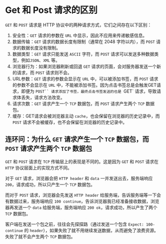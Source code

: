 # Get 和 Post 请求的区别

`GET` 和 `POST` 请求是 HTTP 协议中的两种请求方式，它们之间存在以下区别：

1. 安全性：`GET` 请求的参数在 `URL` 中显示，因此不应用来传递敏感信息。
2. 数据传输：`GET` 请求的数据长度有限制（通常在 2048 字符以内），而 `POST` 请求的数据长度没有限制。
3. 数据类型：`GET` 请求只能发送 `ASCII` 字符，而 `POST` 请求可以发送多种数据类型，例如`JSON`、`XML` 等。
4. 浏览器行为：如果浏览器刷新或回退 `GET` 请求的页面，会对服务器发送一个新的请求，而 `POST` 请求则不会。
5. URL参数：`GET` 请求的参数会显示在 `URL` 中，可以被添加书签，而 `POST` 请求的参数不会显示在 `URL` 中，不能被添加书签。因为点击书签总是会触发GET请求，即便为 `POST`` 请求添加了书签，最终点击书签发送的也是 `GET` 请求，导致请求体丢失，请求方法改变。
6. 请求次数：`GET` 请求产生一个 `TCP` 数据包，而 `POST` 请求产生两个 `TCP` 数据包。
7. 缓存：GET请求会被浏览器主动 `cache`，也会保留在浏览器的历史记录中，而 `POST` 请求不会被缓存，也不会保留在浏览器的历史记录中。

## 连环问：为什么 `GET` 请求产生一个 `TCP` 数据包，而 `POST` 请求产生两个 `TCP` 数据包

`GET` 和 `POST` 请求在 `TCP` 传输层上的表现是不同的。这是因为 `GET` 和 `POST` 请求在 `HTTP` 协议层面上的实现方式不同。

对于 `GET` 请求，浏览器会把 `HTTP header` 和 `data` 一并发送出去，服务端响应 `200`，请求成功，所以只产生一个 `TCP` 数据包。

而对于 `POST` 请求，浏览器会先发送 `HTTP header` 给服务端，告诉服务端等一下会有数据过来，服务端响应 `100 continue`，告诉浏览器我已经准备接收数据，浏览器再发送一个 `data` 给服务端，服务端响应 `200 ok`，请求成功，所以产生了两个 `TCP` 数据包。

客户端在发送一个包之前，往往会先探探路（通过发送一个包含 `Expect: 100-continue` 的 `header`），如果失败了就不用继续发送数据，从而避免了浪费资源。失败了就不会产生两个 `TCP` 数据包。
